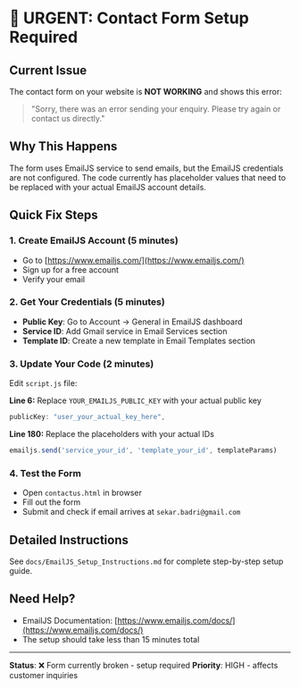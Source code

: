 # 🚨 URGENT: Contact Form Setup Required

## Current Issue
The contact form on your website is **NOT WORKING** and shows this error:
> "Sorry, there was an error sending your enquiry. Please try again or contact us directly."

## Why This Happens
The form uses EmailJS service to send emails, but the EmailJS credentials are not configured. The code currently has placeholder values that need to be replaced with your actual EmailJS account details.

## Quick Fix Steps

### 1. Create EmailJS Account (5 minutes)
- Go to [https://www.emailjs.com/](https://www.emailjs.com/)
- Sign up for a free account
- Verify your email

### 2. Get Your Credentials (5 minutes)
- **Public Key**: Go to Account → General in EmailJS dashboard
- **Service ID**: Add Gmail service in Email Services section
- **Template ID**: Create a new template in Email Templates section

### 3. Update Your Code (2 minutes)
Edit `script.js` file:

**Line 6:** Replace `YOUR_EMAILJS_PUBLIC_KEY` with your actual public key
```javascript
publicKey: "user_your_actual_key_here",
```

**Line 180:** Replace the placeholders with your actual IDs
```javascript
emailjs.send('service_your_id', 'template_your_id', templateParams)
```

### 4. Test the Form
- Open `contactus.html` in browser
- Fill out the form
- Submit and check if email arrives at `sekar.badri@gmail.com`

## Detailed Instructions
See `docs/EmailJS_Setup_Instructions.md` for complete step-by-step setup guide.

## Need Help?
- EmailJS Documentation: [https://www.emailjs.com/docs/](https://www.emailjs.com/docs/)
- The setup should take less than 15 minutes total

---
**Status**: ❌ Form currently broken - setup required
**Priority**: HIGH - affects customer inquiries